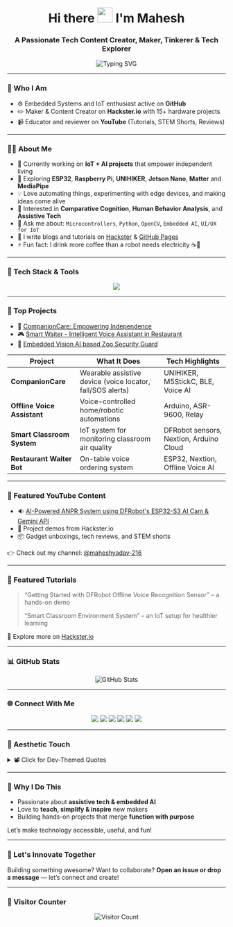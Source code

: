 <h1 align="center">Hi there <img src="https://user-images.githubusercontent.com/42378118/110234147-e3259600-7f4e-11eb-95be-0c4047144dea.gif" width="35"> I'm Mahesh</h1>
<h3 align="center">A Passionate Tech Content Creator, Maker, Tinkerer & Tech Explorer</h3>

<p align="center">
  <img src="https://readme-typing-svg.demolab.com?font=Fira+Code&weight=500&size=22&pause=1000&color=00BFFF&center=true&vCenter=true&width=500&lines=Welcome+to+my+GitHub!;IoT+%7C+AI+%7C+Open+Source+%7C+Maker;Let's+build+something+awesome!" alt="Typing SVG" />
</p>

---

### 💼 Who I Am

- ⚙️ Embedded Systems and IoT enthusiast active on **GitHub**
- ✏️ Maker & Content Creator on **Hackster.io** with 15+ hardware projects  
- 📹 Educator and reviewer on **YouTube** (Tutorials, STEM Shorts, Reviews)

---

### 👨‍💻 About Me

- 🔭 Currently working on **IoT + AI projects** that empower independent living  
- 🌱 Exploring **ESP32**, **Raspberry Pi**, **UNIHIKER**, **Jetson Nano**, **Matter** and **MediaPipe**  
- 💡 Love automating things, experimenting with edge devices, and making ideas come alive  
- 🧠 Interested in **Comparative Cognition**, **Human Behavior Analysis**, and **Assistive Tech**  
- 💬 Ask me about: `Microcontrollers`, `Python`, `OpenCV`, `Embedded AI`, `UI/UX for IoT`  
- 📝 I write blogs and tutorials on [Hackster](https://www.hackster.io/maheshyadav216) & [GitHub Pages](#)  
- ⚡ Fun fact: I drink more coffee than a robot needs electricity ☕🤖

---

### 🔧 Tech Stack & Tools

<p align="center">
  <img src="https://skillicons.dev/icons?i=python,c,cpp,arduino,raspberrypi,linux,git,github,vscode,docker,html,css,js,nodejs,mysql,sqlite,figma" />
</p>

---

### 🧠 Top Projects

- 🚨 [CompanionCare: Empowering Independence](https://www.hackster.io/maheshyadav216/companioncare-empowering-independence-11e267)  
- 🎮 [Smart Waiter - Intelligent Voice Assistant in Restaurant](https://www.hackster.io/maheshyadav216/smart-waiter-intelligent-voice-assistant-in-restaurant-1ad872)  
- 🧠 [Embedded Vision AI based Zoo Security Guard](https://www.hackster.io/maheshyadav216/embedded-vision-ai-based-zoo-security-guard-e4c0da)  

| Project | What It Does | Tech Highlights |
|--------|---------------|------------------|
| **CompanionCare** | Wearable assistive device (voice locator, fall/SOS alerts) | UNIHIKER, M5StickC, BLE, Voice AI |
| **Offline Voice Assistant** | Voice-controlled home/robotic automations | Arduino, ASR-9600, Relay |
| **Smart Classroom System** | IoT system for monitoring classroom air quality | DFRobot sensors, Nextion, Arduino Cloud |
| **Restaurant Waiter Bot** | On-table voice ordering system | ESP32, Nextion, Offline Voice AI |

---

### 🎥 Featured YouTube Content

- 🔉 [AI-Powered ANPR System using DFRobot's ESP32-S3 AI Cam & Gemini API](https://youtu.be/Wf6Rw2O5oBU)
- 🧪 Project demos from Hackster.io  
- 📦 Gadget unboxings, tech reviews, and STEM shorts  

👉 Check out my channel: [@maheshyadav-216](https://www.youtube.com/@maheshyadav-216)

---

### 📝 Featured Tutorials

> “Getting Started with DFRobot Offline Voice Recognition Sensor” – a hands-on demo  
>  
> “Smart Classroom Environment System” – an IoT setup for healthier learning  

🧾 Explore more on [Hackster.io](https://www.hackster.io/maheshyadav216)

---

### 📊 GitHub Stats

<p align="center">
  <img src="https://github-readme-stats.vercel.app/api?username=maheshyadav216&show_icons=true&theme=github_dark&count_private=true&hide_border=true" alt="GitHub Stats" />
</p>

---

### 🌐 Connect With Me

<p align="center">
  <a href="https://www.linkedin.com/in/maheshyadav216/"><img src="https://img.shields.io/badge/LinkedIn-blue?logo=linkedin&logoColor=white" /></a>
  <a href="mailto:maheshyadav216@hotmail.com"><img src="https://img.shields.io/badge/Email-Hotmail-blue?logo=microsoftoutlook&logoColor=white" /></a>
  <a href="https://x.com/celeritas216"><img src="https://img.shields.io/badge/X-1DA1F2?logo=twitter&logoColor=white" /></a>
  <a href="https://github.com/maheshyadav216"><img src="https://img.shields.io/badge/GitHub-000?logo=github&logoColor=white" /></a>
  <a href="https://www.hackster.io/maheshyadav216"><img src="https://img.shields.io/badge/Hackster-1BA0D7?logo=hackster&logoColor=white" /></a>
  <a href="https://www.youtube.com/@maheshyadav-216"><img src="https://img.shields.io/badge/YouTube-FF0000?logo=youtube&logoColor=white" /></a>
</p>

---

### 🎨 Aesthetic Touch

<details>
<summary>📽️ Click for Dev-Themed Quotes</summary>

> “The best way to predict the future is to invent it.” – Alan Kay  
> “Code is like humor. When you have to explain it, it’s bad.”

</details>

---

### 🌟 Why I Do This

- Passionate about **assistive tech & embedded AI**  
- Love to **teach, simplify & inspire** new makers  
- Building hands-on projects that merge **function with purpose**

Let’s make technology accessible, useful, and fun!

---

### 💬 Let's Innovate Together

Building something awesome? Want to collaborate?
**Open an issue or drop a message** — let’s connect and create!

---

### 👀 Visitor Counter

<p align="center">
  <img src="https://komarev.com/ghpvc/?username=maheshyadav216&style=flat-square&color=blue" alt="Visitor Count"/>
</p>
